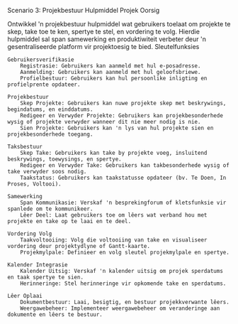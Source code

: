 Scenario 3: Projekbestuur Hulpmiddel
Projek Oorsig

Ontwikkel 'n projekbestuur hulpmiddel wat gebruikers toelaat om projekte te skep, take toe te ken, spertye te stel, en vordering te volg. Hierdie hulpmiddel sal span samewerking en produktiwiteit verbeter deur 'n gesentraliseerde platform vir projektoesig te bied.
Sleutelfunksies

    Gebruikersverifikasie
        Registrasie: Gebruikers kan aanmeld met hul e-posadresse.
        Aanmelding: Gebruikers kan aanmeld met hul geloofsbriewe.
        Profielbestuur: Gebruikers kan hul persoonlike inligting en profielprente opdateer.

    Projekbestuur
        Skep Projekte: Gebruikers kan nuwe projekte skep met beskrywings, begindatums, en einddatums.
        Redigeer en Verwyder Projekte: Gebruikers kan projekbesonderhede wysig of projekte verwyder wanneer dit nie meer nodig is nie.
        Sien Projekte: Gebruikers kan 'n lys van hul projekte sien en projekbesonderhede toegang.

    Taksbestuur
        Skep Take: Gebruikers kan take by projekte voeg, insluitend beskrywings, toewysings, en spertye.
        Redigeer en Verwyder Take: Gebruikers kan takbesonderhede wysig of take verwyder soos nodig.
        Taakstatus: Gebruikers kan taakstatusse opdateer (bv. Te Doen, In Proses, Voltooi).

    Samewerking
        Span Kommunikasie: Verskaf 'n besprekingforum of kletsfunksie vir spanlede om te kommunikeer.
        Lêer Deel: Laat gebruikers toe om lêers wat verband hou met projekte en take op te laai en te deel.

    Vordering Volg
        Taakvoltooiing: Volg die voltooiing van take en visualiseer vordering deur projektydlyne of Gantt-kaarte.
        Projekmylpale: Definieer en volg sleutel projekmylpale en spertye.

    Kalender Integrasie
        Kalender Uitsig: Verskaf 'n kalender uitsig om projek sperdatums en taak spertye te sien.
        Herinneringe: Stel herinneringe vir opkomende take en sperdatums.

    Lêer Oplaai
        Dokumentbestuur: Laai, besigtig, en bestuur projekkverwante lêers.
        Weergawebeheer: Implementeer weergawebeheer om veranderinge aan dokumente en lêers te bestuur.
